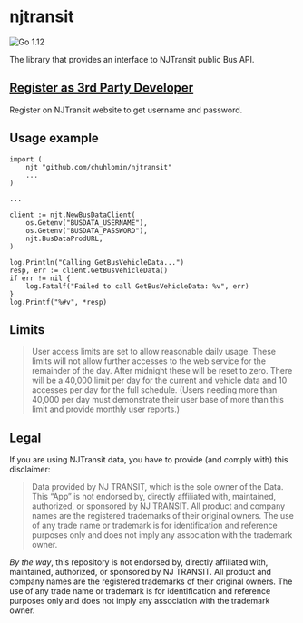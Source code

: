 # njtransit

![Go 1.12](https://img.shields.io/badge/go-1.12-lightgrey)

The library that provides an interface to NJTransit public Bus API.

## [Register as 3rd Party Developer](https://datasource.njtransit.com/SignUp.aspx)

Register on NJTransit website to get username and password.

## Usage example

```
import (
    njt "github.com/chuhlomin/njtransit"
    ...
)

...

client := njt.NewBusDataClient(
    os.Getenv("BUSDATA_USERNAME"),
    os.Getenv("BUSDATA_PASSWORD"),
    njt.BusDataProdURL,
)

log.Println("Calling GetBusVehicleData...")
resp, err := client.GetBusVehicleData()
if err != nil {
    log.Fatalf("Failed to call GetBusVehicleData: %v", err)
}
log.Printf("%#v", *resp)
```

## Limits

> User access limits are set to allow reasonable daily usage. These limits will not allow further accesses to the web service for the remainder of the day. After midnight these will be reset to zero. There will be a 40,000 limit per day for the current and vehicle data and 10 accesses per day for the full schedule. (Users needing more than 40,000 per day must demonstrate their user base of more than this limit and provide monthly user reports.)

## Legal

If you are using NJTransit data, you have to provide (and comply with) this disclaimer:

> Data provided by NJ TRANSIT, which is the sole owner of the Data. This “App” is not endorsed by, directly affiliated with, maintained, authorized, or sponsored by NJ TRANSIT. All product and company names are the registered trademarks of their original owners. The use of any trade name or trademark is for identification and reference purposes only and does not imply any association with the trademark owner.

*By the way*, this repository is not endorsed by, directly affiliated with, maintained, authorized, or sponsored by NJ TRANSIT. All product and company names are the registered trademarks of their original owners. The use of any trade name or trademark is for identification and reference purposes only and does not imply any association with the trademark owner.
